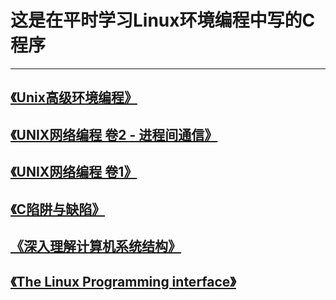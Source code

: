 # 这是在平时学习Linux环境编程中写的C程序
---

## [《Unix高级环境编程》](apue/)

## [《UNIX网络编程 卷2 - 进程间通信》](unpv2/)

## [《UNIX网络编程 卷1》](unpv13e/)

## [《C陷阱与缺陷》](ctraps/)

## [《深入理解计算机系统结构》]()

## [《The Linux Programming interface》](tlpi/)


